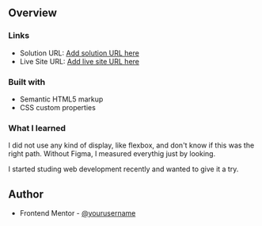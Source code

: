 ## Overview

### Links

- Solution URL: [Add solution URL here](https://your-solution-url.com)
- Live Site URL: [Add live site URL here](https://your-live-site-url.com)

### Built with

- Semantic HTML5 markup
- CSS custom properties

### What I learned

I did not use any kind of display, like flexbox, and don't know if this was the right path. Without Figma, I measured everythig just by looking.

I started studing web development recently and wanted to give it a try.

## Author

- Frontend Mentor - [@yourusername](https://www.frontendmentor.io/profile/rafamega)
